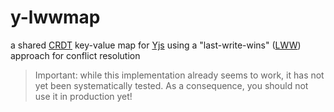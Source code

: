 # y-lwwmap #

a shared [CRDT](https://crdt.tech/) key-value map for [Yjs](https://github.com/yjs/yjs) using a "last-write-wins" ([LWW](https://crdt.tech/glossary)) approach for conflict resolution

> Important: while this implementation already seems to work, it has not yet been systematically tested. As a consequence, you should not use it in production yet!
